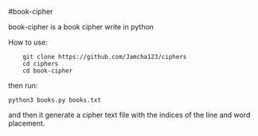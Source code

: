 #book-cipher

book-cipher is a book cipher write in python

How to use:

        git clone https://github.com/Jamcha123/ciphers
        cd ciphers
        cd book-cipher

then run:
    
    python3 books.py books.txt

and then it generate a cipher text file with the indices of the line and word placement.

